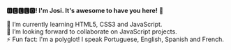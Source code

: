 <strong>🅷🅴🅻🅻🅾! I'm Josi. It's awesome to have you here!</strong> 👋

🌱 I’m currently learning HTML5, CSS3 and JavaScript.<br>
💙 I’m looking forward to collaborate on JavaScript projects.<br>
⚡ Fun fact: I'm a polyglot! I speak Portuguese, English, Spanish and French.

